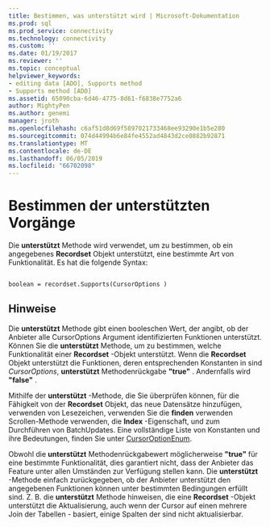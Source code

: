```yaml
---
title: Bestimmen, was unterstützt wird | Microsoft-Dokumentation
ms.prod: sql
ms.prod_service: connectivity
ms.technology: connectivity
ms.custom: ''
ms.date: 01/19/2017
ms.reviewer: ''
ms.topic: conceptual
helpviewer_keywords:
- editing data [ADO], Supports method
- Supports method [ADO]
ms.assetid: 65090cba-6d46-4775-8d61-f6838e7752a6
author: MightyPen
ms.author: genemi
manager: jroth
ms.openlocfilehash: c6af51d8d69f5897021733468ee93290e1b5e280
ms.sourcegitcommit: 074d44994b6e84fe4552ad4843d2ce0882b92871
ms.translationtype: MT
ms.contentlocale: de-DE
ms.lasthandoff: 06/05/2019
ms.locfileid: "66702098"
---
```

# <a name="determining-what-is-supported"></a>Bestimmen der unterstützten Vorgänge
Die **unterstützt** Methode wird verwendet, um zu bestimmen, ob ein angegebenes **Recordset** Objekt unterstützt, eine bestimmte Art von Funktionalität. Es hat die folgende Syntax:  
  
```  
  
boolean = recordset.Supports(CursorOptions )  
```  
  
## <a name="remarks"></a>Hinweise  
 Die **unterstützt** Methode gibt einen booleschen Wert, der angibt, ob der Anbieter alle CursorOptions Argument identifizierten Funktionen unterstützt. Können Sie die **unterstützt** Methode, um zu bestimmen, welche Funktionalität einer **Recordset** -Objekt unterstützt. Wenn die **Recordset** Objekt unterstützt die Funktionen, deren entsprechenden Konstanten in sind *CursorOptions*, **unterstützt** Methodenrückgabe **"true"** . Andernfalls wird **"false"** .  
  
 Mithilfe der **unterstützt** -Methode, die Sie überprüfen können, für die Fähigkeit von der **Recordset** Objekt, das neue Datensätze hinzufügen, verwenden von Lesezeichen, verwenden Sie die **finden** verwenden Scrollen-Methode verwenden, die  **Index** -Eigenschaft, und zum Durchführen von BatchUpdates. Eine vollständige Liste von Konstanten und ihre Bedeutungen, finden Sie unter [CursorOptionEnum](../../../ado/reference/ado-api/cursoroptionenum.md).  
  
 Obwohl die **unterstützt** Methodenrückgabewert möglicherweise **"true"** für eine bestimmte Funktionalität, dies garantiert nicht, dass der Anbieter das Feature unter allen Umständen zur Verfügung stellen kann. Die **unterstützt** -Methode einfach zurückgegeben, ob der Anbieter unterstützt den angegebenen Funktionen können unter bestimmten Bedingungen erfüllt sind. Z. B. die **unterstützt** Methode hinweisen, die eine **Recordset** -Objekt unterstützt die Aktualisierung, auch wenn der Cursor auf einen mehrere Join der Tabellen - basiert, einige Spalten der sind nicht aktualisierbar.

